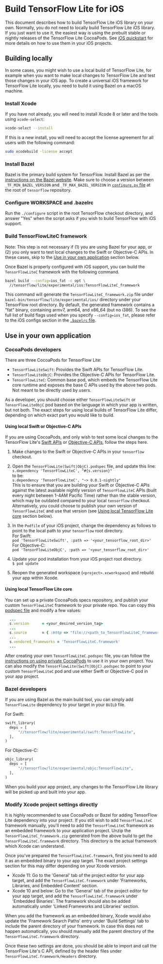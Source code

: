 # Build TensorFlow Lite for iOS

This document describes how to build TensorFlow Lite iOS library on your own.
Normally, you do not need to locally build TensorFlow Lite iOS library. If you
just want to use it, the easiest way is using the prebuilt stable or nightly
releases of the TensorFlow Lite CocoaPods. See [iOS quickstart](ios.md) for more
details on how to use them in your iOS projects.

## Building locally

In some cases, you might wish to use a local build of TensorFlow Lite, for
example when you want to make local changes to TensorFlow Lite and test those
changes in your iOS app. To create a universal iOS framework for TensorFlow Lite
locally, you need to build it using Bazel on a macOS machine.

### Install Xcode

If you have not already, you will need to install Xcode 8 or later and the tools
using `xcode-select`:

```sh
xcode-select --install
```

If this is a new install, you will need to accept the license agreement for all
users with the following command:

```sh
sudo xcodebuild -license accept
```

### Install Bazel

Bazel is the primary build system for TensorFlow. Install Bazel as per the
[instructions on the Bazel website][bazel-install]. Make sure to choose a
version between `_TF_MIN_BAZEL_VERSION` and `_TF_MAX_BAZEL_VERSION` in
[`configure.py` file][configure-py] at the root of `tensorflow` repository.

### Configure WORKSPACE and .bazelrc

Run the `./configure` script in the root TensorFlow checkout directory, and
answer "Yes" when the script asks if you wish to build TensorFlow with iOS
support.

### Build TensorFlowLiteC framework

Note: This step is not necessary if (1) you are using Bazel for your app, or (2)
you only want to test local changes to the Swift or Objective-C APIs. In these
cases, skip to the [Use in your own application](#use_in_your_own_application)
section below.

Once Bazel is properly configured with iOS support, you can build the
`TensorFlowLiteC` framework with the following command.

```sh
bazel build --config=ios_fat -c opt \
  //tensorflow/lite/experimental/ios:TensorFlowLiteC_framework
```

This command will generate the `TensorFlowLiteC_framework.zip` file under
`bazel-bin/tensorflow/lite/experimental/ios/` directory under your TensorFlow
root directory. By default, the generated framework contains a "fat" binary,
containing armv7, arm64, and x86_64 (but no i386). To see the full list of build
flags used when you specify `--config=ios_fat`, please refer to the iOS configs
section in the [`.bazelrc` file][bazelrc].

## Use in your own application

### CocoaPods developers

There are three CocoaPods for TensorFlow Lite:

*   `TensorFlowLiteSwift`: Provides the Swift APIs for TensorFlow Lite.
*   `TensorFlowLiteObjC`: Provides the Objective-C APIs for TensorFlow Lite.
*   `TensorFlowLiteC`: Common base pod, which embeds the TensorFlow Lite core
    runtime and exposes the base C APIs used by the above two pods. Not meant to
    be directly used by users.

As a developer, you should choose either `TensorFlowLiteSwift` or
`TensorFlowLiteObjC` pod based on the language in which your app is written, but
not both. The exact steps for using local builds of TensorFlow Lite differ,
depending on which exact part you would like to build.

#### Using local Swift or Objective-C APIs

If you are using CocoaPods, and only wish to test some local changes to the
TensorFlow Lite's [Swift APIs][swift-api] or [Objective-C APIs][objc-api],
follow the steps here.

1.  Make changes to the Swift or Objective-C APIs in your `tensorflow` checkout.

1.  Open the `TensorFlowLite(Swift|ObjC).podspec` file, and update this line: \
    `s.dependency 'TensorFlowLiteC', "#{s.version}"` \
    to be: \
    `s.dependency 'TensorFlowLiteC', "~> 0.0.1-nightly"` \
    This is to ensure that you are building your Swift or Objective-C APIs
    against the latest available nightly version of `TensorFlowLiteC` APIs
    (built every night between 1-4AM Pacific Time) rather than the stable
    version, which may be outdated compared to your local `tensorflow` checkout.
    Alternatively, you could choose to publish your own version of
    `TensorFlowLiteC` and use that version (see
    [Using local TensorFlow Lite core](#using_local_tensorflow_lite_core)
    section below).

1.  In the `Podfile` of your iOS project, change the dependency as follows to
    point to the local path to your `tensorflow` root directory. \
    For Swift: \
    `pod 'TensorFlowLiteSwift', :path => '<your_tensorflow_root_dir>'` \
    For Objective-C: \
    `pod 'TensorFlowLiteObjC', :path => '<your_tensorflow_root_dir>'`

1.  Update your pod installation from your iOS project root directory. \
    `$ pod update`

1.  Reopen the generated workspace (`<project>.xcworkspace`) and rebuild your
    app within Xcode.

#### Using local TensorFlow Lite core

You can set up a private CocoaPods specs repository, and publish your custom
`TensorFlowLiteC` framework to your private repo. You can copy this
[podspec file][tflite-podspec] and modify a few values:

```ruby
  ...
  s.version      = <your_desired_version_tag>
  ...
  s.source       = { :http => "file://<path_to_TensorFlowLiteC_framework.zip>" }
  ...
  s.vendored_frameworks = 'TensorFlowLiteC.framework'
  ...
```

After creating your own `TensorFlowLiteC.podspec` file, you can follow the
[instructions on using private CocoaPods][private-cocoapods] to use it in your
own project. You can also modify the `TensorFlowLite(Swift|ObjC).podspec` to
point to your custom `TensorFlowLiteC` pod and use either Swift or Objective-C
pod in your app project.

### Bazel developers

If you are using Bazel as the main build tool, you can simply add
`TensorFlowLite` dependency to your target in your `BUILD` file.

For Swift:

```python
swift_library(
  deps = [
      "//tensorflow/lite/experimental/swift:TensorFlowLite",
  ],
)
```

For Objective-C:

```python
objc_library(
  deps = [
      "//tensorflow/lite/experimental/objc:TensorFlowLite",
  ],
)
```

When you build your app project, any changes to the TensorFlow Lite library will
be picked up and built into your app.

### Modify Xcode project settings directly

It is highly recommended to use CocoaPods or Bazel for adding TensorFlow Lite
dependency into your project. If you still wish to add `TensorFlowLiteC`
framework manually, you'll need to add the `TensorFlowLiteC` framework as an
embedded framework to your application project. Unzip the
`TensorFlowLiteC_framework.zip` generated from the above build to get the
`TensorFlowLiteC.framework` directory. This directory is the actual framework
which Xcode can understand.

Once you've prepared the `TensorFlowLiteC.framework`, first you need to add it
as an embedded binary to your app target. The exact project settings section for
this may differ depending on your Xcode version.

*   Xcode 11: Go to the 'General' tab of the project editor for your app target,
    and add the `TensorFlowLiteC.framework` under 'Frameworks, Libraries, and
    Embedded Content' section.
*   Xcode 10 and below: Go to the 'General' tab of the project editor for your
    app target, and add the `TensorFlowLiteC.framework` under 'Embedded
    Binaries'. The framework should also be added automatically under 'Linked
    Frameworks and Libraries' section.

When you add the framework as an embedded binary, Xcode would also update the
'Framework Search Paths' entry under 'Build Settings' tab to include the parent
directory of your framework. In case this does not happen automatically, you
should manually add the parent directory of the `TensorFlowLiteC.framework`
directory.

Once these two settings are done, you should be able to import and call the
TensorFlow Lite's C API, defined by the header files under
`TensorFlowLiteC.framework/Headers` directory.

[bazel-install]: https://docs.bazel.build/versions/master/install-os-x.html
[bazelrc]: https://github.com/tensorflow/tensorflow/blob/master/.bazelrc
[configure-py]: https://github.com/tensorflow/tensorflow/blob/master/configure.py
[objc-api]: https://github.com/tensorflow/tensorflow/tree/master/tensorflow/lite/experimental/objc
[private-cocoapods]: https://guides.cocoapods.org/making/private-cocoapods.html
[swift-api]: https://github.com/tensorflow/tensorflow/tree/master/tensorflow/lite/experimental/swift
[tflite-podspec]: https://github.com/tensorflow/tensorflow/blob/master/tensorflow/lite/experimental/ios/TensorFlowLiteC.podspec
